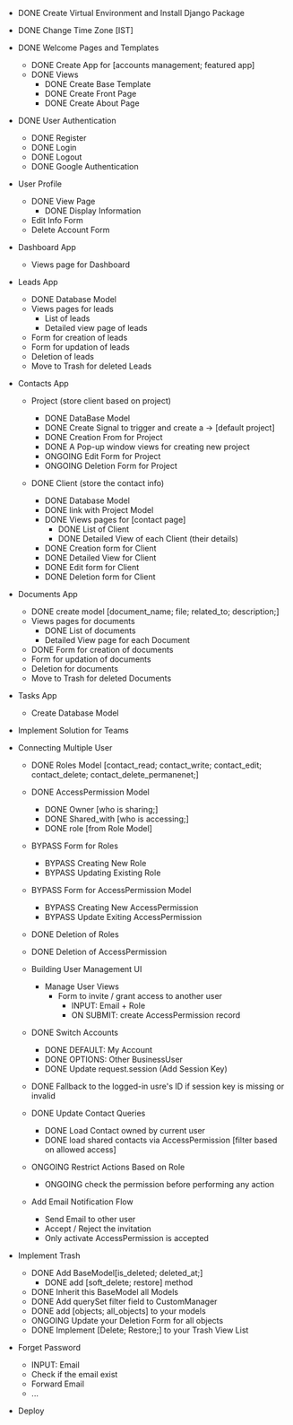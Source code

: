 - DONE Create Virtual Environment and Install Django Package

- DONE Change Time Zone [IST]

- DONE Welcome Pages and Templates
    - DONE Create App for [accounts management; featured app]
    - DONE Views
        - DONE Create Base Template 
        - DONE Create Front Page
        - DONE Create About Page

- DONE User Authentication
    - DONE Register
    - DONE Login
    - DONE Logout
    - DONE Google Authentication

- User Profile
    - DONE View Page
        - DONE Display Information
    - Edit Info Form
    - Delete Account Form

- Dashboard App
    - Views page for Dashboard

- Leads App
    - DONE Database Model
    - Views pages for leads
        - List of leads
        - Detailed view page of leads
    - Form for creation of leads
    - Form for updation of leads
    - Deletion of leads 
    - Move to Trash for deleted Leads

- Contacts App
    - Project (store client based on project)
        - DONE DataBase Model
        - DONE Create Signal to trigger and create a -> [default project]
        - DONE Creation From for Project
        - DONE A Pop-up window views for creating new project
        - ONGOING Edit Form for Project
        - ONGOING Deletion Form for Project

    - DONE Client (store the contact info)
        - DONE Database Model
        - DONE link with Project Model
        - DONE Views pages for [contact page]
            - DONE List of Client
            - DONE Detailed View of each Client (their details)
        - DONE Creation form for Client
        - DONE Detailed View for Client
        - DONE Edit form for Client
        - DONE Deletion form for Client

- Documents App
    - DONE create model [document_name; file; related_to; description;]
    - Views pages for documents
        - DONE List of documents
        - Detailed View page for each Document
    - DONE Form for creation of documents
    - Form for updation of documents
    - Deletion for documents 
    - Move to Trash for deleted Documents

- Tasks App
    - Create Database Model

- Implement Solution for Teams


- Connecting Multiple User

    - DONE Roles Model [contact_read; contact_write; contact_edit; contact_delete; contact_delete_permanenet;]

    - DONE AccessPermission Model 
        - DONE Owner [who is sharing;]
        - DONE Shared_with [who is accessing;]
        - DONE role [from Role Model]

    - BYPASS Form for Roles
        - BYPASS Creating New Role
        - BYPASS Updating Existing Role

    - BYPASS Form for AccessPermission Model
        - BYPASS Creating New AccessPermission
        - BYPASS Update Exiting AccessPermission

    - DONE Deletion of Roles

    - DONE Deletion of AccessPermission

    - Building User Management UI 
        - Manage User Views
            - Form to invite / grant access to another user
                - INPUT: Email + Role
                - ON SUBMIT: create AccessPermission record
    
    - DONE Switch Accounts
        - DONE DEFAULT: My Account
        - DONE OPTIONS: Other BusinessUser
        - DONE Update request.session (Add Session Key)
    
    - DONE Fallback to the logged-in usre's ID if session key is missing or invalid

    - DONE Update Contact Queries
        - DONE Load Contact owned by current user
        - DONE load shared contacts via AccessPermission [filter based on allowed access]

    - ONGOING Restrict Actions Based on Role
        - ONGOING check the permission before performing any action
    
    - Add Email Notification Flow
        - Send Email to other user
        - Accept / Reject the invitation
        - Only activate AccessPermission is accepted
    

- Implement Trash
    - DONE Add BaseModel[is_deleted; deleted_at;]
        - DONE add [soft_delete; restore] method
    - DONE Inherit this BaseModel all Models
    - DONE Add querySet filter field to CustomManager
    - DONE add [objects; all_objects] to your models
    - ONGOING Update your Deletion Form for all objects
    - DONE Implement [Delete; Restore;] to your Trash View List

- Forget Password
    - INPUT: Email
    - Check if the email exist
    - Forward Email
    - ...

- Deploy